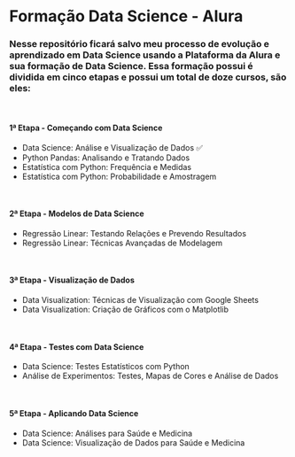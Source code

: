<h1>Formação Data Science - Alura</h1> 

<h3> Nesse repositório ficará salvo meu processo de evolução e aprendizado em Data Science usando a Plataforma da Alura e sua formação de Data
  Science. Essa formação possui é dividida em cinco etapas e possui um total de doze cursos, são eles:</h3>

<br>

<h4>1ª Etapa - Começando com Data Science</h4>

<ul>
  <li>Data Science: Análise e Visualização de Dados <span>&#9989;</span></li> 
  <li>Python Pandas: Analisando e Tratando Dados</li>
  <li>Estatística com Python: Frequência e Medidas</li>
  <li>Estatística com Python: Probabilidade e Amostragem</li>
</ul>

<br>

<h4>2ª Etapa - Modelos de Data Science</h4>
<ul>
  <li>Regressão Linear: Testando Relações e Prevendo Resultados</li>
  <li>Regressão Linear: Técnicas Avançadas de Modelagem</li>
</ul>

<br>

<h4>3ª Etapa - Visualização de Dados</h4>
<ul>
  <li>Data Visualization: Técnicas de Visualização com Google Sheets</li>
  <li>Data Visualization: Criação de Gráficos com o Matplotlib</li>
</ul>

<br>

<h4>4ª Etapa - Testes com Data Science</h4>
<ul>
  <li>Data Science: Testes Estatísticos com Python</li>
  <li>Análise de Experimentos: Testes, Mapas de Cores e Análise de Dados</li>
</ul>

<br>

<h4>5ª Etapa - Aplicando Data Science</h4>
<ul>
  <li>Data Science: Análises para Saúde e Medicina</li>
  <li>Data Science: Visualização de Dados para Saúde e Medicina</li>
</ul>


